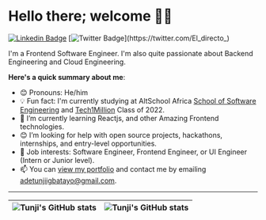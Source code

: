# Hello there; welcome 👋🏾

[![Linkedin Badge](https://img.shields.io/badge/-adetunjiigbatayo-blue?style=for-the-badge&logo=Linkedin&logoColor=white&link=https://www.linkedin.com/in/adetunji-igbatayo-0a059416b)](https://www.linkedin.com/in/adetunji-igbatayo-0a059416b) [![Twitter Badge](https://img.shields.io/badge/-@El_directo_-1ca0f1?style=for-the-badge&logo=twitter&logoColor=white&link=https://twitter.com/El_directo_)](https://twitter.com/El_directo_)

I'm a Frontend Software Engineer. I'm also quite passionate about Backend Engineering and Cloud Engineering.

**Here's a quick summary about me**:

- 😊 Pronouns: He/him
- 💡 Fun fact: I'm currently studying at AltSchool Africa [School of Software Engineering](https://altschoolafrica.com/schools/engineering) and [Tech1Million](https://app.tech1m.com) Class of 2022.
- 🌱 I’m currently learning Reactjs, and other Amazing Frontend technologies.
- 😊 I’m looking for help with open source projects, hackathons, internships, and entry-level opportunities.
- 💼 Job interests: Software Engineer, Frontend Engineer, or UI Engineer (Intern or Junior level).
- 📫 You can [view my portfolio](https://tunji-portfolio.netlify.app/) and contact me by emailing adetunjiigbatayo@gmail.com.

---

| <img align="center" src="https://github-readme-stats.vercel.app/api?username=tunjidev&show_icons=true&include_all_commits=true&hide_border=true" alt="Tunji's GitHub stats" /> | <img align="center" src="https://github-readme-stats.vercel.app/api/top-langs/?username=tunjidev&langs_count=8&layout=compact&hide_border=true" alt="Tunji's GitHub stats" /> |
| ------------- | ------------- |
